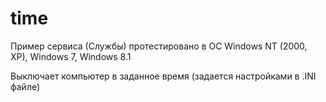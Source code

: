 time
====

Пример сервиса (Службы) протестировано в ОС Windows NT (2000, XP), Windows 7, Windows 8.1

Выключает компьютер в заданное время (задается настройками в .INI файле)
